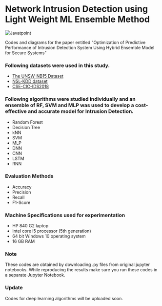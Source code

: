 # Network Intrusion Detection using Light Weight ML Ensemble Method

![Javatpoint](https://zenodo.org/badge/DOI/10.5281/zenodo.7801597.svg)  

Codes and diagrams for the paper entitled "Optimization of Predictive Performance of Intrusion Detection System Using Hybrid Ensemble Model for Secure Systems"

### Following datasets were used in this study.

- [The UNSW-NB15 Dataset](https://research.unsw.edu.au/projects/unsw-nb15-dataset)
- [NSL-KDD dataset](https://www.unb.ca/cic/datasets/nsl.html)
- [CSE-CIC-IDS2018](https://www.unb.ca/cic/datasets/ids-2018.html)

### Following algorithms were studied individually and an ensemble of RF, SVM and MLP was used to develop a cost-effective and accurate model for Intrusion Detection.
- Random Forest
- Decision Tree
- kNN
- SVM
- MLP
- DNN
- CNN
- LSTM
- RNN

### Evaluation Methods
- Accuracy
- Precision
- Recall
- F1-Score

### Machine Specifications used for experimentation
- HP 840 G2 laptop
- Intel core i5 processor (5th generation)
- 64 bit Windows 10 operating system
- 16 GB RAM

### Note
These codes are obtained by downloading .py files from original jupyter notebooks. While reproducing the results make sure you run these codes in a separate Jupyter Notebook.

### Update
Codes for deep learning algorithms will be uploaded soon.

